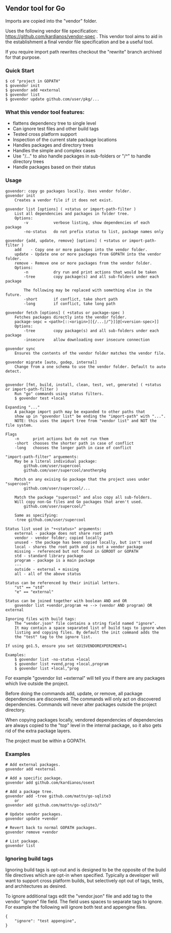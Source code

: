 ## Vendor tool for Go
Imports are copied into the "vendor" folder.

Uses the following vendor file specification:
https://github.com/kardianos/vendor-spec . This vendor tool aims to aid in the
establishment a final vendor file specification and be a useful tool.

If you require import path rewrites checkout the "rewrite" branch archived for
that purpose.

### Quick Start
```
$ cd "project in GOPATH"
$ govendor init
$ govendor add +external
$ govendor list
$ govendor update github.com/user/pkg/...
```

### What this vendor tool features:
 * flattens dependency tree to single level
 * Can ignore test files and other build tags
 * Tested cross platform support
 * Inspection of the current state package locations
 * Handles packages and directory trees
 * Handles the simple and complex cases
 * Use "/..." to also handle packages in sub-folders or "/^" to handle directory trees
 * Handle packages based on their status

### Usage
```
govendor: copy go packages locally. Uses vendor folder.
govendor init
	Creates a vendor file if it does not exist.

govendor list [options] ( +status or import-path-filter )
	List all dependencies and packages in folder tree.
	Options:
		-v           verbose listing, show dependencies of each package
		-no-status   do not prefix status to list, package names only

govendor {add, update, remove} [options] ( +status or import-path-filter )
	add    - Copy one or more packages into the vendor folder.
	update - Update one or more packages from GOPATH into the vendor folder.
	remove - Remove one or more packages from the vendor folder.
	Options:
		-n           dry run and print actions that would be taken
		-tree        copy package(s) and all sub-folders under each package
		
		The following may be replaced with something else in the future.
		-short       if conflict, take short path 
		-long        if conflict, take long path

govendor fetch [options] ( +status or package-spec )
	Fetches packages directly into the vendor folder.
	package-sepc = <path>[::<origin>][{/...|/^}][@[<version-spec>]]
	Options:
		-tree        copy package(s) and all sub-folders under each package
		-insecure    allow downloading over insecure connection
	
govendor sync
	Ensures the contents of the vendor folder matches the vendor file.

govendor migrate [auto, godep, internal]
	Change from a one schema to use the vendor folder. Default to auto detect.


govendor [fmt, build, install, clean, test, vet, generate] ( +status or import-path-filter )
	Run "go" commands using status filters.
	$ govendor test +local

Expanding "..."
	A package import path may be expanded to other paths that
	show up in "govendor list" be ending the "import-path" with "...".
	NOTE: this uses the import tree from "vendor list" and NOT the file system.

Flags
	-n		print actions but do not run them
	-short	chooses the shorter path in case of conflict
	-long	chooses the longer path in case of conflict
	
"import-path-filter" arguements:
	May be a literal individual package:
		github.com/user/supercool
		github.com/user/supercool/anotherpkg
	
	Match on any exising Go package that the project uses under "supercool"
		github.com/user/supercool/...
		
	Match the package "supercool" and also copy all sub-folders.
	Will copy non-Go files and Go packages that aren't used.
		github.com/user/supercool/^
	
	Same as specifying:
	-tree github.com/user/supercool

Status list used in "+<status>" arguments:
	external - package does not share root path
	vendor - vendor folder; copied locally
	unused - the package has been copied locally, but isn't used
	local - shares the root path and is not a vendor package
	missing - referenced but not found in GOROOT or GOPATH
	std - standard library package
	program - package is a main package
	---
	outside - external + missing
	all - all of the above status

Status can be referenced by their initial letters.
	"st" == "std"
	"e" == "external"

Status can be joined together with boolean AND and OR
	govendor list +vendor,program +e --> (vendor AND program) OR external

Ignoring files with build tags:
	The "vendor.json" file contains a string field named "ignore".
	It may contain a space separated list of build tags to ignore when
	listing and copying files. By default the init command adds the
	the "test" tag to the ignore list.

If using go1.5, ensure you set GO15VENDOREXPERIMENT=1

Examples:
	$ govendor list -no-status +local
	$ govendor list +vend,prog +local,program
	$ govendor list +local,^prog

```

For example "govendor list +external" will tell you if there are any packages which
live outside the project.

Before doing the commands add, update, or remove, all package dependencies are
discovered. The commands will only act on discovered dependencies. Commands will
never alter packages outside the project directory.

When copying packages locally, vendored dependencies of dependencies are always
copied to the "top" level in the internal package, so it also gets rid of the
extra package layers.

The project must be within a GOPATH.

### Examples
```
# Add external packages.
govendor add +external

# Add a specific package.
govendor add github.com/kardianos/osext

# Add a package tree.
govendor add -tree github.com/mattn/go-sqlite3
    or
govendor add github.com/mattn/go-sqlite3/^

# Update vendor packages.
govendor update +vendor

# Revert back to normal GOPATH packages.
govendor remove +vendor

# List package.
govendor list
```

### Ignoring build tags
Ignoring build tags is opt-out and is designed to be the opposite of the build
file directives which are opt-in when specified. Typically a developer will
want to support cross platform builds, but selectively opt out of tags, tests,
and architectures as desired.

To ignore additional tags edit the "vendor.json" file and add tag to the vendor
"ignore" file field. The field uses spaces to separate tags to ignore.
For example the following will ignore both test and appengine files.
```
{
	"ignore": "test appengine",
}
```
